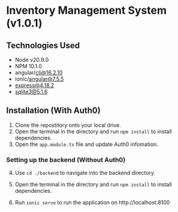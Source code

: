 # Inventory Management System (v1.0.1)

## Technologies Used

- Node v20.9.0
- NPM 10.1.0
- angular/cli@16.2.10
- ionic/angular@7.5.5
- express@4.18.2
- sqlite3@5.1.6

## Installation (With Auth0)

1. Clone the repostitory onto your local drive.
2. Open the terminal in the directory and run `npm install` to install dependencies.
3. Open the `app.module.ts` file and update Auth0 infomation.

### Setting up the backend (Without Auth0)

4. Use `cd ./backend` to navigate into the backend directory.
5. Open the terminal in the directory and run `npm install` to install dependencies.

6. Run `ionic serve` to run the application on http://localhost:8100
